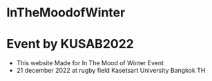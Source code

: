 # InTheMoodofWinter
# Event by KUSAB2022

- This website Made for In The Mood of Winter Event
- 21 december 2022 at rugby field Kasetsart University Bangkok TH
